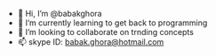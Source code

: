 - 👋 Hi, I’m @babakghora
- 👀 I’m currently learning to get back to programming
- 💞️ I’m looking to collaborate on trnding concepts
- 📫 skype ID: babak.ghora@hotmail.com

<!---
babakghora/babakghora is a ✨ special ✨ repository because its `README.md` (this file) appears on your GitHub profile.
You can click the Preview link to take a look at your changes.
--->
